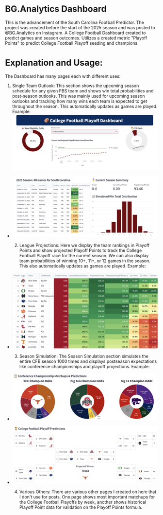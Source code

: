 # BG.Analytics Dashboard

This is the advancement of the South Carolina Football Predictor. The project was created before the start of the 2025 season and was posted to @BG.Analytics on Instagram. A College Football Dashboard created to predict games and season outcomes. Utilizes a created metric "Playoff Points" to predict College Football Playoff seeding and champions.

# Explanation and Usage:

The Dashboard has many pages each with different uses: 
  1. Single Team Outlook:
This section shows the upcoming season schedule for any given FBS team and shows win total probabilities and post-season outlooks. This was mainly used for upcoming season outlooks and tracking how many wins each team is expected to get throughout the season. This automatically updates as games are played.
Example:
![Single Team Outlook](../bg.analytics/single_team_outlook.png)
- ![Single Team Outlook2](../bg.analytics/single_team_outlook2.png)

  2. League Projections:
Here we display the team rankings in Playoff Points and show projected Playoff Points to track the College Football Playoff race for the current season. We can also display team probabilities of winning 10+, 11+, or 12 games in the season. This also automatically updates as games are played.
Example:
- ![League Projections](../bg.analytics/league_projections.png)

  3. Season Simulation:
The Season Simulation section simulates the entire CFB season 1000 times and displays postseason expectations like conference championships and playoff projections.
Example:
- ![Season Simulation](../bg.analytics/season_simulation.png)
- ![Season Simulation2](../bg.analytics/season_simulation2.png)

  4. Various Others:
There are various other pages I created on here that I don't use for posts. One page shows most important matchups for the College Football Playoffs by week, another shows historical Playoff Point data for validation on the Playoff Points formula. 
